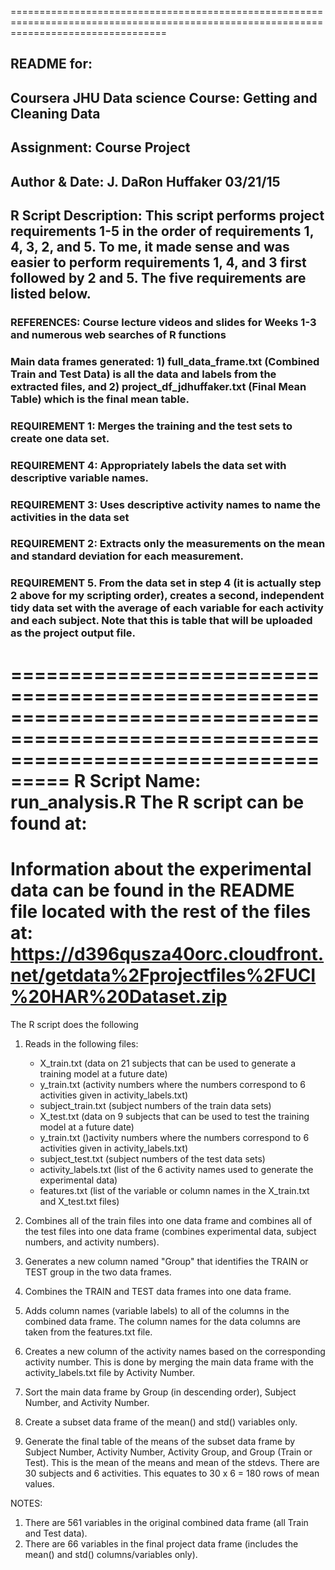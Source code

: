 =======================================================================================================================================
## README for:

## Coursera JHU Data science Course: Getting and Cleaning Data
## Assignment: Course Project
## Author & Date: J. DaRon Huffaker 03/21/15
## R Script Description: This script performs project requirements 1-5 in the order of requirements 1, 4, 3, 2, and 5. To me, it made sense and was easier to perform requirements 1, 4, and 3 first followed by 2 and 5. The five requirements are listed below.
### REFERENCES: Course lecture videos and slides for Weeks 1-3 and numerous web searches of R functions
### Main data frames generated: 1) full_data_frame.txt (Combined Train and Test Data) is all the data and labels from the extracted files, and 2) project_df_jdhuffaker.txt (Final Mean Table) which is the final mean table.

### REQUIREMENT 1: Merges the training and the test sets to create one data set.
### REQUIREMENT 4: Appropriately labels the data set with descriptive variable names. 
### REQUIREMENT 3: Uses descriptive activity names to name the activities in the data set
### REQUIREMENT 2: Extracts only the measurements on the mean and standard deviation for each measurement.
### REQUIREMENT 5. From the data set in step 4 (it is actually step 2 above for my scripting order), creates a second, independent tidy data set with the average of each variable for each activity and each subject. Note that this is table that will be uploaded as the project output file.

=======================================================================================================================================
R Script Name: run_analysis.R
The R script can be found at:
=======================================================================================================================================
Information about the experimental data can be found in the README file located with the rest of the files at:
https://d396qusza40orc.cloudfront.net/getdata%2Fprojectfiles%2FUCI%20HAR%20Dataset.zip
=======================================================================================================================================

The R script does the following  
1. Reads in the following files:
	- X_train.txt (data on 21 subjects that can be used to generate a training model at a future date)
	- y_train.txt (activity numbers where the numbers correspond to 6 activities given in activity_labels.txt)
	- subject_train.txt (subject numbers of the train data sets)
	- X_test.txt (data on 9 subjects that can be used to test the training model at a future date)
	- y_train.txt ()activity numbers where the numbers correspond to 6 activities given in activity_labels.txt)
	- subject_test.txt (subject numbers of the test data sets)
	- activity_labels.txt (list of the 6 activity names used to generate the experimental data)
	- features.txt (list of the variable or column names in the X_train.txt and X_test.txt files)
 
2. Combines all of the train files into one data frame and combines all of the test files into one data frame
  (combines experimental data, subject numbers, and activity numbers).

3. Generates a new column named "Group" that identifies the TRAIN or TEST group in the two data frames.

4. Combines the TRAIN and TEST data frames into one data frame.

5. Adds column names (variable labels) to all of the columns in the combined data frame. The column names for the data columns
   are taken from the features.txt file.

6. Creates a new column of the activity names based on the corresponding activity number. This is done by merging the main data frame
   with the activity_labels.txt file by Activity Number.

7. Sort the main data frame by Group (in descending order), Subject Number, and Activity Number.

8. Create a subset data frame of the mean() and std() variables only.

9. Generate the final table of the means of the subset data frame by Subject Number, Activity Number, Activity Group,
   and Group (Train or Test). This is the mean of the means and mean of the stdevs. There are 30 subjects and 6 activities.
   This equates to 30 x 6 = 180 rows of mean values.

NOTES:
1. There are 561 variables in the original combined data frame (all Train and Test data).
2. There are 66 variables in the final project data frame (includes the mean() and std() columns/variables only).   


